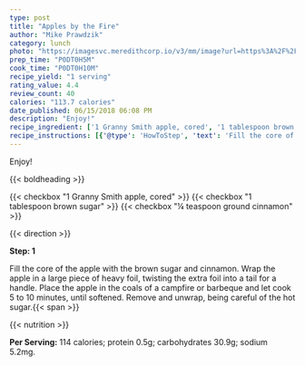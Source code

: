 ```yaml
---
type: post
title: "Apples by the Fire"
author: "Mike Prawdzik"
category: lunch
photo: "https://imagesvc.meredithcorp.io/v3/mm/image?url=https%3A%2F%2Fimages.media-allrecipes.com%2Fuserphotos%2F4541446.jpg"
prep_time: "P0DT0H5M"
cook_time: "P0DT0H10M"
recipe_yield: "1 serving"
rating_value: 4.4
review_count: 40
calories: "113.7 calories"
date_published: 06/15/2018 06:08 PM
description: "Enjoy!"
recipe_ingredient: ['1 Granny Smith apple, cored', '1 tablespoon brown sugar', '¼ teaspoon ground cinnamon']
recipe_instructions: [{'@type': 'HowToStep', 'text': 'Fill the core of the apple with the brown sugar and cinnamon.  Wrap the apple in a large piece of heavy foil, twisting the extra foil into a tail for a handle.  Place the apple in the coals of a campfire or barbeque and let cook 5 to 10 minutes, until softened.  Remove and unwrap, being careful of the hot sugar.\n'}]
---
```


Enjoy! 

{{< boldheading >}}

{{< checkbox "1  Granny Smith apple, cored" >}}
{{< checkbox "1 tablespoon brown sugar" >}}
{{< checkbox "¼ teaspoon ground cinnamon" >}}


{{< direction >}}

**Step: 1**

Fill the core of the apple with the brown sugar and cinnamon.  Wrap the apple in a large piece of heavy foil, twisting the extra foil into a tail for a handle.  Place the apple in the coals of a campfire or barbeque and let cook 5 to 10 minutes, until softened.  Remove and unwrap, being careful of the hot sugar.{{< span >}}

{{< nutrition >}}

**Per Serving:** 114 calories; protein 0.5g; carbohydrates 30.9g; sodium 5.2mg.